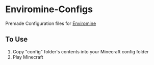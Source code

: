 Enviromine-Configs
==================

Premade Configuration files for [Enviromine](http://www.minecraftforum.net/forums/mapping-and-modding/minecraft-mods/1293048-)

## To Use

1.  Copy "config" folder's contents into your Minecraft config folder
2.  Play Minecraft
